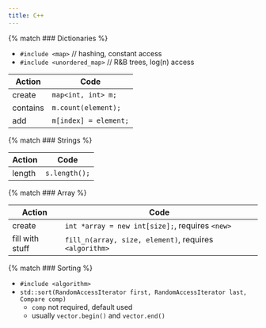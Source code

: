 ```yaml
---
title: C++
---
```


{% match ### Dictionaries %}
- `#include <map>`            // hashing, constant access
- `#include <unordered_map>`  // R&B trees, log(n) access

| Action   | Code                  |
| ---      | ---                   |
| create   | `map<int, int> m;`    |
| contains | `m.count(element);`   |
| add      | `m[index] = element;` |


{% match ### Strings %}

| Action | Code          |
| ---    | ---           |
| length | `s.length();` |

{% match ### Array %}

| Action          | Code                                                   |
| ---             | ---                                                    |
| create          | `int *array = new int[size];`, requires `<new>`        |
| fill with stuff | `fill_n(array, size, element)`, requires `<algorithm>` |

{% match ### Sorting %}
- `#include <algorithm>`
- `std::sort(RandomAccessIterator first, RandomAccessIterator last, Compare comp)`
	- `comp` not required, default used
	- usually `vector.begin()` and `vector.end()`
